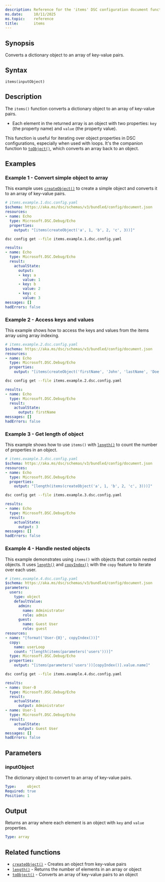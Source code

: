 ```yaml
---
description: Reference for the 'items' DSC configuration document function
ms.date:     10/11/2025
ms.topic:    reference
title:       items
---
```


## Synopsis

Converts a dictionary object to an array of key-value pairs.

## Syntax

```Syntax
items(inputObject)
```

## Description

The `items()` function converts a dictionary object to an array of key-value pairs.

- Each element in the returned array is an object with two properties: `key` (the
  property name) and `value` (the property value).

This function is useful for iterating over object properties in DSC configurations,
especially when used with loops. It's the companion function to [`toObject()`][03],
which converts an array back to an object.

## Examples

### Example 1 - Convert simple object to array

This example uses [`createObject()`][00] to create a simple object and converts it
to an array of key-value pairs.

```yaml
# items.example.1.dsc.config.yaml
$schema: https://aka.ms/dsc/schemas/v3/bundled/config/document.json
resources:
- name: Echo
  type: Microsoft.DSC.Debug/Echo
  properties:
    output: "[items(createObject('a', 1, 'b', 2, 'c', 3))]"
```

```bash
dsc config get --file items.example.1.dsc.config.yaml
```

```yaml
results:
- name: Echo
  type: Microsoft.DSC.Debug/Echo
  result:
    actualState:
      output:
      - key: a
        value: 1
      - key: b
        value: 2
      - key: c
        value: 3
messages: []
hadErrors: false
```

### Example 2 - Access keys and values

This example shows how to access the keys and values from the items array using array
indexing.

```yaml
# items.example.2.dsc.config.yaml
$schema: https://aka.ms/dsc/schemas/v3/bundled/config/document.json
resources:
- name: Echo
  type: Microsoft.DSC.Debug/Echo
  properties:
    output: "[items(createObject('firstName', 'John', 'lastName', 'Doe'))[0].key]"
```

```bash
dsc config get --file items.example.2.dsc.config.yaml
```

```yaml
results:
- name: Echo
  type: Microsoft.DSC.Debug/Echo
  result:
    actualState:
      output: firstName
messages: []
hadErrors: false
```

### Example 3 - Get length of object

This example shows how to use `items()` with [`length()`][01] to count the number of
properties in an object.

```yaml
# items.example.3.dsc.config.yaml
$schema: https://aka.ms/dsc/schemas/v3/bundled/config/document.json
resources:
- name: Echo
  type: Microsoft.DSC.Debug/Echo
  properties:
    output: "[length(items(createObject('a', 1, 'b', 2, 'c', 3)))]"
```

```bash
dsc config get --file items.example.3.dsc.config.yaml
```

```yaml
results:
- name: Echo
  type: Microsoft.DSC.Debug/Echo
  result:
    actualState:
      output: 3
messages: []
hadErrors: false
```

### Example 4 - Handle nested objects

This example demonstrates using `items()` with objects that contain nested objects.
It uses [`length()`][01] and [`copyIndex()`][02] with the `copy` feature to iterate
over each user.

```yaml
# items.example.4.dsc.config.yaml
$schema: https://aka.ms/dsc/schemas/v3/bundled/config/document.json
parameters:
  users:
    type: object
    defaultValue:
      admin:
        name: Administrator
        role: admin
      guest:
        name: Guest User
        role: guest
resources:
- name: "[format('User-{0}', copyIndex())]"
  copy:
    name: userLoop
    count: "[length(items(parameters('users')))]"
  type: Microsoft.DSC.Debug/Echo
  properties:
    output: "[items(parameters('users'))[copyIndex()].value.name]"
```

```bash
dsc config get --file items.example.4.dsc.config.yaml
```

```yaml
results:
- name: User-0
  type: Microsoft.DSC.Debug/Echo
  result:
    actualState:
      output: Administrator
- name: User-1
  type: Microsoft.DSC.Debug/Echo
  result:
    actualState:
      output: Guest User
messages: []
hadErrors: false
```

## Parameters

### inputObject

The dictionary object to convert to an array of key-value pairs.

```yaml
Type:     object
Required: true
Position: 1
```

## Output

Returns an array where each element is an object with `key` and `value` properties.

```yaml
Type: array
```

## Related functions

- [`createObject()`][00] - Creates an object from key-value pairs
- [`length()`][01] - Returns the number of elements in an array or object
- [`toObject()`][03] - Converts an array of key-value pairs to an object

<!-- Link reference definitions -->
[00]: ./createObject.md
[01]: ./length.md
[02]: ./copyIndex.md
[03]: ./toObject.md
